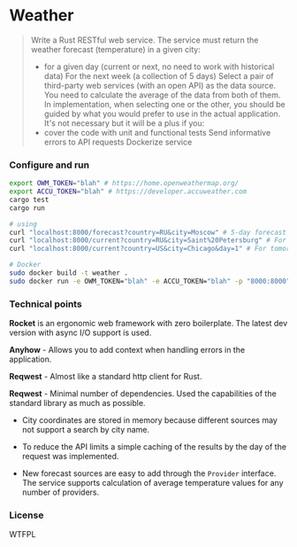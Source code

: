 # Weather

> Write a Rust RESTful web service. The service must return the weather forecast (temperature) in a given city:
> - for a given day (current or next, no need to work with historical data)
> For the next week (a collection of 5 days)
> Select a pair of third-party web services (with an open API) as the data source. You need to calculate the average of the data from both of them.
> In implementation, when selecting one or the other, you should be guided by what you would prefer to use in the actual application.
> It's not necessary but it will be a plus if you:
> - cover the code with unit and functional tests
> Send informative errors to API requests
> Dockerize service


### Configure and run
```sh
export OWM_TOKEN="blah" # https://home.openweathermap.org/
export ACCU_TOKEN="blah" # https://developer.accuweather.com
cargo test
cargo run

# using
curl "localhost:8000/forecast?country=RU&city=Moscow" # 5-day forecast
curl "localhost:8000/current?country=RU&city=Saint%20Petersburg" # For today
curl "localhost:8000/current?country=US&city=Chicago&day=1" # For tomorrow

# Docker
sudo docker build -t weather .
sudo docker run -e OWM_TOKEN="blah" -e ACCU_TOKEN="blah" -p "8000:8000" weather
```

### Technical points

**Rocket** is an ergonomic web framework with zero boilerplate. The latest dev version with async I/O support is used.

**Anyhow** - Allows you to add context when handling errors in the application.

**Reqwest** - Almost like a standard http client for Rust.

**Reqwest** - Minimal number of dependencies. Used the capabilities of the standard library as much as possible.

* City coordinates are stored in memory because different sources may not support a search by city name.

* To reduce the API limits a simple caching of the results by the day of the request was implemented.

* New forecast sources are easy to add through the `Provider` interface. The service supports calculation of average temperature values for any number of providers.


### License
WTFPL

